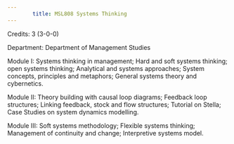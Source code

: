 ```yaml
---
        title: MSL808 Systems Thinking
---
```

Credits: 3 (3-0-0)

Department: Department of Management Studies

Module I: Systems thinking in management; Hard and soft systems thinking; open systems thinking; Analytical and systems approaches; System concepts, principles and metaphors; General systems theory and cybernetics.

Module II: Theory building with causal loop diagrams; Feedback loop structures; Linking feedback, stock and flow structures; Tutorial on Stella; Case Studies on system dynamics modelling.

Module III: Soft systems methodology; Flexible systems thinking; Management of continuity and change; Interpretive systems model.
